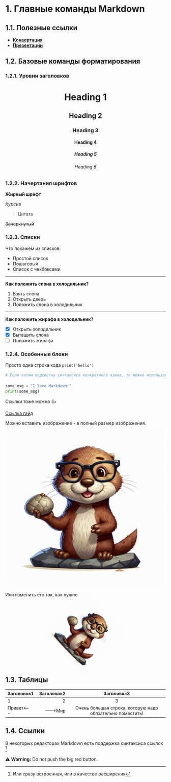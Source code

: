 # 1. Главные команды Markdown

## 1.1. Полезные ссылки

- **[Конвертация](https://github.com/jgm/pandoc)**
- **[Презентации](https://sli.dev/guide/)**

## 1.2. Базовые команды форматирования

### 1.2.1. Уровни заголовков

<center>

<!-- markdownlint-disable MD025 -->
# Heading 1 <!-- omit from toc -->
<!-- markdownlint-enable MD025 -->
## Heading 2<!-- omit from toc -->

### Heading 3<!-- omit from toc -->

#### Heading 4<!-- omit from toc -->

##### Heading 5<!-- omit from toc -->

###### Heading 6<!-- omit from toc -->

</center>

### 1.2.2. Начертания шрифтов
<!-- markdownlint-disable MD036 -->
**Жирный шрифт**

*Курсив*
<!-- markdownlint-enable MD036 -->
> Цитата

~~Зачеркнутый~~

### 1.2.3. Списки

Что покажем из списков:

- Простой список
- Пошаговый
- Список с чекбоксами

---

**Как положить слона в холодильник?**

1. Взять слона
2. Открыть дверь
3. Положить слона в холодильник

---

**Как положить жирафа в холодильник?**

- [x] Открыть холодильник
- [x] Вытащить слона
- [ ] Положить жирафа

### 1.2.4. Особенные блоки

Просто одна строка кода
`print('hello')`

```python
# Если хотим подсветку синтаксиса конкретного языка, то можно использовать такой вариант

some_msg = "I love Markdown!"
print(some_msg)
```

Ссылки тоже можно 👍

[Ссылка гайд](https://www.markdownguide.org/cheat-sheet/)

Можно вставить изображение - в полный размер изображения.
![alt text](./images/pronyra.jpg)

Или изменить его так, как нужно.
<center>
<img src="./images/pronyra.jpg" alt="drawing" width="200" style="transform:rotate(45deg);"/>
</center>

## 1.3. Таблицы

| Заголовок1 | Заголовок2 | Заголовок3|
|:-----------|------------:|:-----------:|
| 1|2|3|
|Привет<---| --->Мир| Очень большая строка, которую надо обязательно поместить! |

## 1.4. Ссылки

В некоторых редакторах Markdown есть поддержка синтаксиса ссылок [^1]

[^1]: Или сразу встроенная, или в качестве расширения

⚠ **Warning:** Do not push the big red button.
